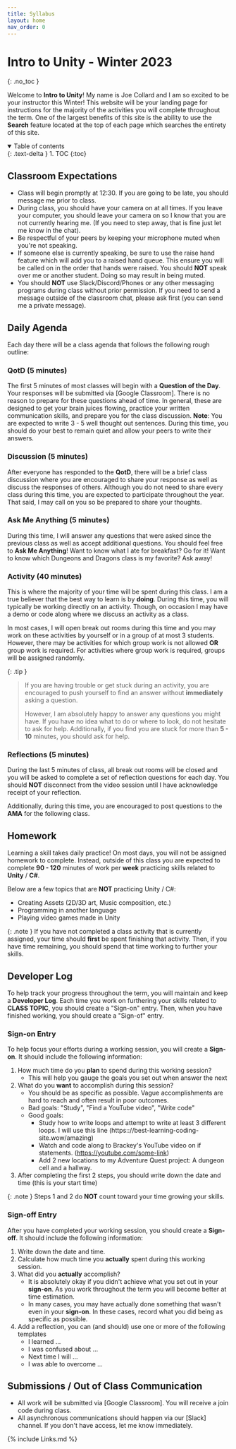 ```yaml
---
title: Syllabus
layout: home
nav_order: 0
---
```


# Intro to Unity - Winter 2023
{: .no_toc }

Welcome to **Intro to Unity**! My name is Joe Collard and I am so excited to be
your instructor this Winter! This website will be your landing page for
instructions for the majority of the activities you will complete throughout the
term. One of the largest benefits of this site is the ability to use the
**Search** feature located at the top of each page which searches the entirety
of this site.

<details open markdown="block">
  <summary>
    Table of contents
  </summary>
  {: .text-delta }
1. TOC
{:toc}
</details>

## Classroom Expectations

* Class will begin promptly at 12:30. If you are going to be late, you should
  message me prior to class.
* During class, you should have your camera on at all times. If you leave your
  computer, you should leave your camera on so I know that you are not currently
  hearing me. (If you need to step away, that is fine just let me know in the chat).
* Be respectful of your peers by keeping your microphone muted when you're not
  speaking.
* If someone else is currently speaking, be sure to use the raise hand feature
  which will add you to a raised hand queue. This ensure you will be called on
  in the order that hands were raised. You should **NOT** speak over me or
  another student. Doing so may result in being muted.
* You should **NOT** use Slack/Discord/Phones or any other messaging programs during
  class without prior permission. If you need to send a message outside of the
  classroom chat, please ask first (you can send me a private message).

## Daily Agenda

Each day there will be a class agenda that follows the following rough outline:

### QotD (5 minutes)

The first 5 minutes of most classes will begin with a **Question of the Day**.
Your responses will be submitted via [Google Classroom]. There is no reason to
prepare for these questions ahead of time. In general, these are designed to get
your brain juices flowing, practice your written communication skills, and
prepare you for the class discussion. **Note**: You are expected to write 3 - 5
well thought out sentences. During this time, you should do your best to remain
quiet and allow your peers to write their answers.

### Discussion (5 minutes)

After everyone has responded to the **QotD**, there will be a brief class
discussion where you are encouraged to share your response as well as discuss
the responses of others. Although you do not need to share every class during
this time, you are expected to participate throughout the year. That said, I may
call on you so be prepared to share your thoughts.

### Ask Me Anything (5 minutes)

During this time, I will answer any questions that were asked since the previous
class as well as accept additional questions. You should feel free to **Ask Me
Anything**! Want to know what I ate for breakfast? Go for it! Want to know which
Dungeons and Dragons class is my favorite? Ask away!

### Activity (40 minutes)

This is where the majority of your time will be spent during this class. I am a
true believer that the best way to learn is by **doing**. During this time, you
will typically be working directly on an activity. Though, on occasion I may
have a demo or code along where we discuss an activity as a class.

In most cases, I will open break out rooms during this time and you may work on
these activities by yourself or in a group of at most 3 students. However, there
may be activities for which group work is not allowed **OR** group work is
required. For activities where group work is required, groups will be assigned
randomly.

{: .tip } 
> If you are having trouble or get stuck during an activity, you are encouraged
> to push yourself to find an answer without **immediately** asking a question. 
> 
> However, I am absolutely happy to answer any questions you might have. If you
> have no idea what to do or where to look, do not hesitate to ask for help.
> Additionally, if you find you are stuck for more than **5 - 10** minutes, you
> should ask for help.

### Reflections (5 minutes)

During the last 5 minutes of class, all break out rooms will be closed and you
will be asked to complete a set of reflection questions for each day. You should
**NOT** disconnect from the video session until I have acknowledge receipt of
your reflection.

Additionally, during this time, you are encouraged to post questions to the
**AMA** for the following class.

## Homework

Learning a skill takes daily practice! On most days, you will not be assigned
homework to complete. Instead, outside of this class you are expected to
complete **90 - 120** minutes of work per **week** practicing skills related to
**Unity** / **C#**. 

Below are a few topics that are **NOT** practicing Unity / C#:

* Creating Assets (2D/3D art, Music composition, etc.)
* Programming in another language
* Playing video games made in Unity

{: .note } 
If you have not completed a class activity that is currently assigned, your time
should **first** be spent finishing that activity. Then, if you have time
remaining, you should spend that time working to further your skills.

## Developer Log

To help track your progress throughout the term, you will maintain and keep
a **Developer Log**. Each time you work on furthering your skills related to
**CLASS TOPIC**, you should create a "Sign-on" entry. Then, when you have finished
working, you should create a "Sign-of" entry.

### Sign-on Entry

To help focus your efforts during a working session, you will create a
**Sign-on**. It should include the following information:

1. How much time do you **plan** to spend during this working session?
   * This will help you gauge the goals you set out when answer the next 
2. What do you **want** to accomplish during this session?
   * You should be as specific as possible. Vague accomplishments are hard to
     reach and often result in poor outcomes.
   * Bad goals: "Study", "Find a YouTube video", "Write code"
   * Good goals:
     * Study how to write loops and attempt to write at least 3 different loops.
       I will use this line (https:://best-learning-coding-site.wow/amazing)  
     * Watch and code along to Brackey's YouTube video on if statements.
       (https://youtube.com/some-link)
     * Add 2 new locations to my Adventure Quest project: A dungeon cell and a
       hallway.
3. After completing the first 2 steps, you should write down the date and time (this is your start time)

{: .note }
Steps 1 and 2 do **NOT** count toward your time growing your skills.

### Sign-off Entry

After you have completed your working session, you should create a **Sign-off**.
It should include the following information:

1. Write down the date and time.
2. Calculate how much time you **actually** spent during this working session.
3. What did you **actually** accomplish?
   * It is absolutely okay if you didn't achieve what you set out in your
     **sign-on**. As you work throughout the term you will become better at time
     estimation.
   * In many cases, you may have actually done something that wasn't even in
     your **sign-on**. In these cases, record what you did being as specific as
     possible.
4. Add a reflection, you can (and should) use one or more of the following templates
    * I learned ...
    * I was confused about ...
    * Next time I will ...
    * I was able to overcome ...

## Submissions / Out of Class Communication

* All work will be submitted via [Google Classroom]. You will receive a join
  code during class.
* All asynchronous communications should happen via our [Slack] channel. If you
  don't have access, let me know immediately.


{% include Links.md %}